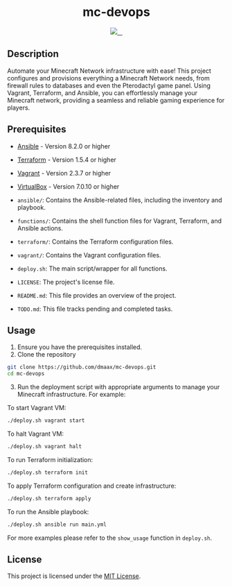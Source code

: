 <p align="center">
    <h1 align="center">mc-devops</h1>
</p>

<p align="center">
  <a aria-label="Ansible version" href="https://www.ansible.com/">
    <img src="https://img.shields.io/badge/v8.2.0-000.svg?logo=Ansible&labelColor=000&style=for-the-badge">
  </a>
  <a aria-label="Terraform version" href="https://www.terraform.io/">
    <img alt="" src="https://img.shields.io/badge/v1.5.4-000.svg?logo=terraform&logoColor=7B42BC&style=for-the-badge">
  </a>
  <a aria-label="Vagrant version" href="https://www.vagrantup.com/">
    <img alt="" src="https://img.shields.io/badge/v2.3.7-000.svg?logo=vagrant&labelColor=000&logoColor=1868F2&style=for-the-badge">
  </a>
  <a aria-label="VirtualBox version" href="https://www.virtualbox.org/">
    <img alt="" src="https://img.shields.io/badge/v7.0.10-000.svg?logo=virtualbox&labelColor=000&style=for-the-badge">
  </a>
</p>

## Description

Automate your Minecraft Network infrastructure with ease! This project configures and provisions everything a Minecraft Network needs, from firewall rules to databases and even the Pterodactyl game panel. Using Vagrant, Terraform, and Ansible, you can effortlessly manage your Minecraft network, providing a seamless and reliable gaming experience for players.

## Prerequisites

- [Ansible](https://docs.ansible.com/ansible/latest/installation_guide/intro_installation.html) - Version 8.2.0 or higher
- [Terraform](https://developer.hashicorp.com/terraform/downloads) - Version 1.5.4 or higher
- [Vagrant](https://developer.hashicorp.com/vagrant/downloads) - Version 2.3.7 or higher
- [VirtualBox](https://www.virtualbox.org/wiki/Downloads) - Version 7.0.10 or higher

- `ansible/`: Contains the Ansible-related files, including the inventory and playbook.
- `functions/`: Contains the shell function files for Vagrant, Terraform, and Ansible actions.
- `terraform/`: Contains the Terraform configuration files.
- `vagrant/`: Contains the Vagrant configuration files.
- `deploy.sh`: The main script/wrapper for all functions.
- `LICENSE`: The project's license file.
- `README.md`: This file provides an overview of the project.
- `TODO.md`: This file tracks pending and completed tasks.

## Usage

1. Ensure you have the prerequisites installed.
2. Clone the repository
```bash
git clone https://github.com/dmaax/mc-devops.git
cd mc-devops
```
3. Run the deployment script with appropriate arguments to manage your Minecraft infrastructure. For example:

To start Vagrant VM:
```bash
./deploy.sh vagrant start
```

To halt Vagrant VM:
```bash
./deploy.sh vagrant halt
```

To run Terraform initialization:
```bash
./deploy.sh terraform init
```

To apply Terraform configuration and create infrastructure:
```bash
./deploy.sh terraform apply
```

To run the Ansible playbook:
```bash
./deploy.sh ansible run main.yml
```

For more examples please refer to the `show_usage` function in `deploy.sh`.

## License

This project is licensed under the [MIT License](LICENSE).